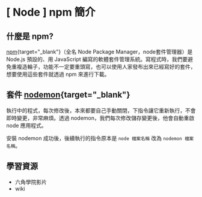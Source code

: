 # \[ Node ] npm 簡介
## 什麼是 npm?
[npm](https://www.npmjs.com/){target="_blank"}（全名 Node Package Manager，node套件管理器）是 Node.js 預設的、用 JavaScript 編寫的軟體套件管理系統。寫程式時，我們要避免重複造輪子，功能不一定要重頭寫，也可以使用人家發布出來已經寫好的套件，想要使用這些套件就透過 npm 來進行下載。

## 套件 [nodemon](https://www.npmjs.com/package/nodemon){target="_blank"}
執行中的程式，每次修改後，本來都要自己手動關閉，下指令讓它重新執行，不會即時變更，非常麻煩。透過 nodemon，我們每次修改儲存變更後，他會自動重啟 node 應用程式。

安裝 nodemon 成功後，後續執行的指令原本是 `node 檔案名稱` 改為 `nodemon 檔案名稱`。


## 學習資源
* 六角學院影片
* wiki